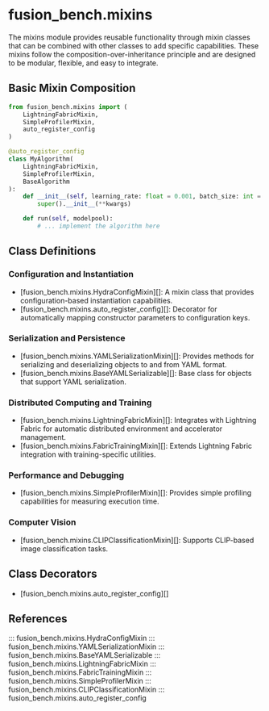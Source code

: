 # fusion_bench.mixins

The mixins module provides reusable functionality through mixin classes that can be combined with other classes to add specific capabilities. These mixins follow the composition-over-inheritance principle and are designed to be modular, flexible, and easy to integrate.

## Basic Mixin Composition

```python
from fusion_bench.mixins import (
    LightningFabricMixin, 
    SimpleProfilerMixin,
    auto_register_config
)

@auto_register_config
class MyAlgorithm(
    LightningFabricMixin,
    SimpleProfilerMixin,
    BaseAlgorithm
):
    def __init__(self, learning_rate: float = 0.001, batch_size: int = 32, **kwargs):
        super().__init__(**kwargs)

    def run(self, modelpool):
        # ... implement the algorithm here
```

## Class Definitions

### Configuration and Instantiation
- [fusion_bench.mixins.HydraConfigMixin][]: A mixin class that provides configuration-based instantiation capabilities.
- [fusion_bench.mixins.auto_register_config][]: Decorator for automatically mapping constructor parameters to configuration keys.

### Serialization and Persistence  
- [fusion_bench.mixins.YAMLSerializationMixin][]: Provides methods for serializing and deserializing objects to and from YAML format.
- [fusion_bench.mixins.BaseYAMLSerializable][]: Base class for objects that support YAML serialization.

### Distributed Computing and Training
- [fusion_bench.mixins.LightningFabricMixin][]: Integrates with Lightning Fabric for automatic distributed environment and accelerator management.
- [fusion_bench.mixins.FabricTrainingMixin][]: Extends Lightning Fabric integration with training-specific utilities.

### Performance and Debugging
- [fusion_bench.mixins.SimpleProfilerMixin][]: Provides simple profiling capabilities for measuring execution time.

### Computer Vision
- [fusion_bench.mixins.CLIPClassificationMixin][]: Supports CLIP-based image classification tasks.

## Class Decorators

- [fusion_bench.mixins.auto_register_config][]

## References

::: fusion_bench.mixins.HydraConfigMixin
::: fusion_bench.mixins.YAMLSerializationMixin
::: fusion_bench.mixins.BaseYAMLSerializable
::: fusion_bench.mixins.LightningFabricMixin
::: fusion_bench.mixins.FabricTrainingMixin
::: fusion_bench.mixins.SimpleProfilerMixin
::: fusion_bench.mixins.CLIPClassificationMixin
::: fusion_bench.mixins.auto_register_config
